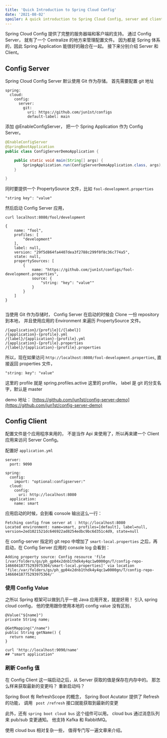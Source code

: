 ```yaml
---
title: 'Quick Introduction to Spring Cloud Config'
date: '2021-08-02'
spoiler: A quick introduction to Spring Cloud Config, server and client. And how to trigger refresh from change
---
```


Spring Cloud Config 提供了完整的服务器端和客户端的支持。 通过 Config Server， 就有了一个 Centralize 的地方来管理配置文件。 因为都是 Spring 体系的，因此 Spring Application 能很好的融合在一起。 接下来分别介绍 Server 和 Client。

## Config Server

Spring Cloud Config Server 默认使用 Git 作为存储。  首先需要配置 git 地址

```
spring:
  cloud:
    config:
      server:
        git:
          uri: https://github.com/jun1st/configs
          default-label: main
```

添加 @EnableConfigServer， 把一个 Spring Application 作为 Config Server。

```java
@EnableConfigServer
@SpringBootApplication
public class ConfigServerDemoApplication {

	public static void main(String[] args) {
		SpringApplication.run(ConfigServerDemoApplication.class, args);
	}

}
```

同时要提供一个 PropertySource 文件，比如 `fool-development.properties`

```
"string key": "value"
```

然后启动 Config Server 应用，

```
curl localhost:8080/fool/development

{
    name: "fool",
    profiles: [
        "development"
    ],
    label: null,
    version: "29f5d864fa4407dea3f2788c299f0f8c36c774a5",
    state: null,
    propertySources: [
        {
            name: "https://github.com/jun1st/configs/fool-development.properties",
            source: {
                "string: "key": "value""
            }
        }
    ]
}


```

当使用 Git 作为存储时， Config Server 在启动的时候会 Clone 一份 repository 到本地， 并且使用应用的 Environment 来遍历 PropertySource 文件。

```
/{application}/{profile}[/{label}]
/{application}-{profile}.yml
/{label}/{application}-{profile}.yml
/{application}-{profile}.properties
/{label}/{application}-{profile}.properties
```

所以，现在如果访问 `http://localhost:8080/fool-development.properties`, 直接返回 properties 文件，

```
"string: key": "value"
```

这里的 profile 就是 spring.profiles.active 这里的 profile， label 是 git 的分支名字，默认是 master


demo 地址： [https://github.com/jun1st/config-server-demo](https://github.com/jun1st/config-server-demo)

## Config Client

配置文件是个应用程序来用的， 不是当作 Api 来使用了，所以再来建一个 Client 应用来访问 Server Config。

配置好 `application.yml`

```
server:
  port: 9090

spring:
  config:
    import: "optional:configserver:"
  cloud:
    config:
      uri: http://localhost:8080
  application:
    name: smart
```

应用启动的时候，会到看 console 输出这么一行：

```
Fetching config from server at : http://localhost:8080
Located environment: name=smart, profiles=[default], label=null, version=2ed1021521dc646922ad8254edbc9bc6d351c4d9, state=null
```


在 config-server 指定的 git repo 中增加了 `smart-local.properties` 之后，再启动，在 Config Server 应用的 console log 会看到：

```
Adding property source: Config resource 'file [/var/folders/gs/ph_gp04x2dnb1thdk4y4qc1w0000gn/T/config-repo-14660418775293975304/smart-local.properties]' via location 'file:/var/folders/gs/ph_gp04x2dnb1thdk4y4qc1w0000gn/T/config-repo-14660418775293975304/'
```

### 使用 Config Value

之所以 Spring 框架可以做到几乎一统 Java 应用开发，就是好用！ 引入 spring cloud config， 他的使用跟你使用本地的 config value 没有区别，

```
@Value("${name}")
private String name;

@GetMapping("/name")
public String getName() {
  return name;
}

curl 'http://localhost:9090/name'
## "smart application"
```

### 刷新 Config 值

在 Config Client 这一端启动之后，从 Server 获取的值是保存在内存中的。 那怎么样来获取最新的变更吗？ 重新启动吗？ 

Spring Boot 有 RefreshScope 的概念， Spring Boot Acutator 提供了 Refresh 的功能， 调用 ` post /refresh`  接口就能获取到最新的变更

此外，还有 `spring boot cloud bus` 这个组件可以用。 cloud bus 通过消息队列来 pub/sub 变更通知。 他支持 Kafka 和 RabbitMQ。 

使用 cloud bus 相对复杂一些， 值得专门写一遍文章来介绍。




